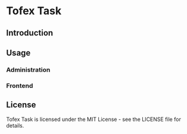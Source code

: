 # Tofex Task

## Introduction

## Usage

### Administration

### Frontend

## License

Tofex Task is licensed under the MIT License - see the LICENSE file for details.
